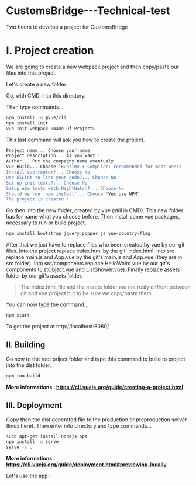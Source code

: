 # CustomsBridge---Technical-test

Two hours to develop a project for CustomsBridge

# I. Project creation

 We are going to create a new webpack project and then copy/paste our files into this project.
 
 Let's create a new folder.
 
 Go, with CMD, into this directory.
 
 Then type commands...
 
 ```sh
npm install -g @vue/cli
npm install init
vue init webpack <Name-Of-Project>
```

This last command will ask you how to create the project.

 ```sh
Project name... Choose your name
Project description... As you want !
Author... Put the compagny name eventualy
Vue Build... Choose "Runtime + Compiler: recommended for most users
Install vue-router?... Choose No
Use ESLint to lint your code?... Choose No
Set up init tests?... Choose No
Setup e2e tests with NightWatch?... Choose No
Should we run 'npm install'... Choose "Yes use NPM"
The project is created !
```

Go then into the new folder, created by vue (still in CMD). This new folder has for name what you choose before.
Then install some vue packages, necessary to run or build project.

 ```sh
npm install bootstrap jquery popper.js vue-country-flag
```

After that we just have to replace files who been created by vue by our git files.
Into the project replace index.html by the git' index.html.
Into src replace main.js and App.vue by the git's main.js and App.vue (they are in src folder).
Into src/components replace HelloWolrd.vue by our git's components (ListObject.vue and ListShower.vue).
Finally replace assets folder by our git's assets folder.

> The index.html file and the assets folder are not realy diffrent between git and vue project but to be sure we copy/paste them.

You can now type the command...

 ```sh
npm start
```

To get the project at http://localhost:8080/

## II. Building

Go now to the root priject folder and type this command to build to project into the dist folder.

```sh
npm run build
```

**More informations : https://cli.vuejs.org/guide/creating-a-project.html**

## III. Deployment

Copy then the dist generated file to the production or preproduction server (linux here).
Then enter into directory and type commands...

```sh
sudo apt-get install nodejs npm
npm install -g serve
serve -s .
```

**More informations : https://cli.vuejs.org/guide/deployment.html#previewing-locally**

Let's use the app !
